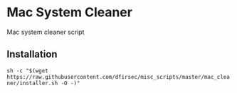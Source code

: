 # Mac System Cleaner

Mac system cleaner script

## Installation

`sh -c "$(wget https://raw.githubusercontent.com/dfirsec/misc_scripts/master/mac_cleaner/installer.sh -O -)"`
